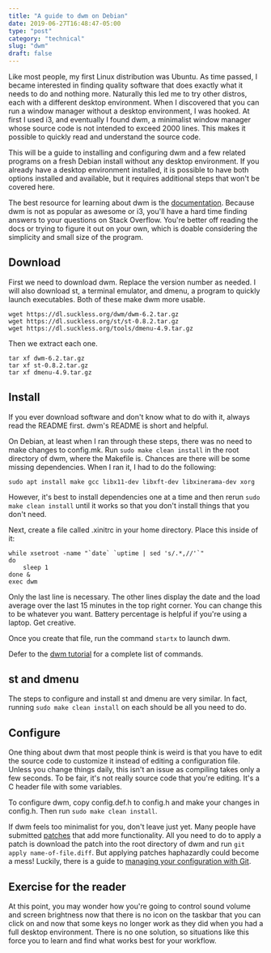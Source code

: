 ```yaml
---
title: "A guide to dwm on Debian"
date: 2019-06-27T16:48:47-05:00
type: "post"
category: "technical"
slug: "dwm"
draft: false
---
```


Like most people, my first Linux distribution was Ubuntu. As time passed, I
became interested in finding quality software that does exactly what it
needs to do and nothing more. Naturally this led me to try other distros,
each with a different desktop environment. When I discovered that you can run
a window manager without a desktop environment, I was hooked. At first I used
i3, and eventually I found dwm, a minimalist window manager whose source code
is not intended to exceed 2000 lines. This makes it possible to quickly read
and understand the source code.

This will be a guide to installing and configuring dwm and a few related
programs on a fresh Debian install without any desktop environment. If you
already have a desktop environment installed, it is possible to have both
options installed and available, but it requires additional steps that won't
be covered here.

The best resource for learning about dwm is the [documentation](https://dwm.suckless.org/).
Because dwm is not as popular as awesome or i3, you'll have a hard time finding
answers to your questions on Stack Overflow. You're better off reading the docs
or trying to figure it out on your own, which is doable considering the
simplicity and small size of the program.

## Download

First we need to download dwm. Replace the version number as needed. I will
also download st, a terminal emulator, and dmenu, a program to quickly launch
executables. Both of these make dwm more usable.

```
wget https://dl.suckless.org/dwm/dwm-6.2.tar.gz
wget https://dl.suckless.org/st/st-0.8.2.tar.gz
wget https://dl.suckless.org/tools/dmenu-4.9.tar.gz
```

Then we extract each one.

```
tar xf dwm-6.2.tar.gz
tar xf st-0.8.2.tar.gz
tar xf dmenu-4.9.tar.gz
```

## Install

If you ever download software and don't know what to do with it, always read
the README first. dwm's README is short and helpful.

On Debian, at least when I ran through these steps, there was no need to make
changes to config.mk. Run `sudo make clean install` in the root directory of
dwm, where the Makefile is. Chances are there will be some missing
dependencies. When I ran it, I had to do the following:

```
sudo apt install make gcc libx11-dev libxft-dev libxinerama-dev xorg
```

However, it's best to install dependencies one at a time and then rerun
`sudo make clean install` until it works so that you don't install things that
you don't need.

Next, create a file called .xinitrc in your home directory. Place this inside
of it:

```
while xsetroot -name "`date` `uptime | sed 's/.*,//'`"
do
	sleep 1
done &
exec dwm
```

Only the last line is necessary. The other lines display the date and the load
average over the last 15 minutes in the top right corner. You can change this
to be whatever you want. Battery percentage is helpful if you're using a
laptop. Get creative.

Once you create that file, run the command `startx` to launch dwm.

Defer to the [dwm tutorial](https://dwm.suckless.org/tutorial/) for a complete
list of commands.

## st and dmenu

The steps to configure and install st and dmenu are very similar. In fact,
running `sudo make clean install` on each should be all you need to do.

## Configure

One thing about dwm that most people think is weird is that you have to edit
the source code to customize it instead of editing a configuration file.
Unless you change things daily, this isn't an issue as compiling takes only
a few seconds. To be fair, it's not really source code that you're editing.
It's a C header file with some variables.

To configure dwm, copy config.def.h to config.h and make your changes in
config.h. Then run `sudo make clean install`.

If dwm feels too minimalist for you, don't leave just yet. Many people have
submitted [patches](https://dwm.suckless.org/patches/) that add more
functionality. All you need to do to apply a patch is download the patch
into the root directory of dwm and run `git apply name-of-file.diff`.
But applying patches haphazardly could become a mess! Luckily, there is a guide to
[managing your configuration with Git](https://dwm.suckless.org/customisation/patches_in_git/).

## Exercise for the reader

At this point, you may wonder how you're going to control sound volume and
screen brightness now that there is no icon on the taskbar that you can click
on and now that some keys no longer work as they did when you had a full
desktop environment. There is no one solution, so situations like this force
you to learn and find what works best for your workflow.
